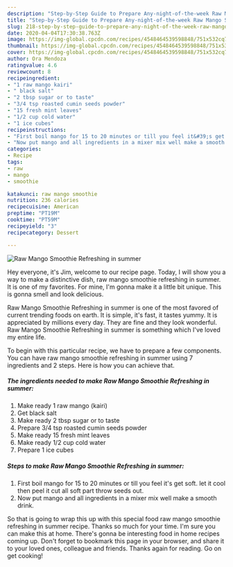 ```yaml
---
description: "Step-by-Step Guide to Prepare Any-night-of-the-week Raw Mango Smoothie Refreshing in summer"
title: "Step-by-Step Guide to Prepare Any-night-of-the-week Raw Mango Smoothie Refreshing in summer"
slug: 218-step-by-step-guide-to-prepare-any-night-of-the-week-raw-mango-smoothie-refreshing-in-summer
date: 2020-04-04T17:30:38.763Z
image: https://img-global.cpcdn.com/recipes/4548464539598848/751x532cq70/raw-mango-smoothie-refreshing-in-summer-recipe-main-photo.jpg
thumbnail: https://img-global.cpcdn.com/recipes/4548464539598848/751x532cq70/raw-mango-smoothie-refreshing-in-summer-recipe-main-photo.jpg
cover: https://img-global.cpcdn.com/recipes/4548464539598848/751x532cq70/raw-mango-smoothie-refreshing-in-summer-recipe-main-photo.jpg
author: Ora Mendoza
ratingvalue: 4.6
reviewcount: 8
recipeingredient:
- "1 raw mango kairi"
- " black salt"
- "2 tbsp sugar or to taste"
- "3/4 tsp roasted cumin seeds powder"
- "15 fresh mint leaves"
- "1/2 cup cold water"
- "1 ice cubes"
recipeinstructions:
- "First boil mango for 15 to 20 minutes or till you feel it&#39;s get soft. let it cool then peel it cut all soft part throw seeds out."
- "Now put mango and all ingredients in a mixer mix well make a smooth drink."
categories:
- Recipe
tags:
- raw
- mango
- smoothie

katakunci: raw mango smoothie 
nutrition: 236 calories
recipecuisine: American
preptime: "PT19M"
cooktime: "PT59M"
recipeyield: "3"
recipecategory: Dessert

---
```



![Raw Mango Smoothie Refreshing in summer](https://img-global.cpcdn.com/recipes/4548464539598848/751x532cq70/raw-mango-smoothie-refreshing-in-summer-recipe-main-photo.jpg)

Hey everyone, it's Jim, welcome to our recipe page. Today, I will show you a way to make a distinctive dish, raw mango smoothie refreshing in summer. It is one of my favorites. For mine, I'm gonna make it a little bit unique. This is gonna smell and look delicious.



Raw Mango Smoothie Refreshing in summer is one of the most favored of current trending foods on earth. It is simple, it's fast, it tastes yummy. It is appreciated by millions every day. They are fine and they look wonderful. Raw Mango Smoothie Refreshing in summer is something which I've loved my entire life.


To begin with this particular recipe, we have to prepare a few components. You can have raw mango smoothie refreshing in summer using 7 ingredients and 2 steps. Here is how you can achieve that.

##### The ingredients needed to make Raw Mango Smoothie Refreshing in summer:

1. Make ready 1 raw mango (kairi)
1. Get  black salt
1. Make ready 2 tbsp sugar or to taste
1. Prepare 3/4 tsp roasted cumin seeds powder
1. Make ready 15 fresh mint leaves
1. Make ready 1/2 cup cold water
1. Prepare 1 ice cubes




##### Steps to make Raw Mango Smoothie Refreshing in summer:

1. First boil mango for 15 to 20 minutes or till you feel it&#39;s get soft. let it cool then peel it cut all soft part throw seeds out.
1. Now put mango and all ingredients in a mixer mix well make a smooth drink.




So that is going to wrap this up with this special food raw mango smoothie refreshing in summer recipe. Thanks so much for your time. I'm sure you can make this at home. There's gonna be interesting food in home recipes coming up. Don't forget to bookmark this page in your browser, and share it to your loved ones, colleague and friends. Thanks again for reading. Go on get cooking!
